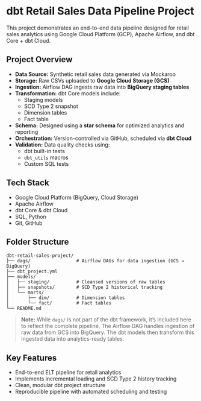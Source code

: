 # dbt Retail Sales Data Pipeline Project

This project demonstrates an end-to-end data pipeline designed for retail sales analytics using Google Cloud Platform (GCP), Apache Airflow, and dbt Core + dbt Cloud.

## Project Overview

- **Data Source:** Synthetic retail sales data generated via Mockaroo  
- **Storage:** Raw CSVs uploaded to **Google Cloud Storage (GCS)**  
- **Ingestion:** Airflow DAG ingests raw data into **BigQuery staging tables**  
- **Transformation:** dbt Core models include:
  - Staging models  
  - SCD Type 2 snapshot  
  - Dimension tables  
  - Fact table  
- **Schema:** Designed using a **star schema** for optimized analytics and reporting  
- **Orchestration:** Version-controlled via GitHub, scheduled via **dbt Cloud**  
- **Validation:** Data quality checks using:
  - dbt built-in tests  
  - `dbt_utils` macros  
  - Custom SQL tests  

## Tech Stack

- Google Cloud Platform (BigQuery, Cloud Storage)  
- Apache Airflow  
- dbt Core & dbt Cloud  
- SQL, Python  
- Git, GitHub  

## Folder Structure

```text
dbt-retail-sales-project/
├── dags/                 # Airflow DAGs for data ingestion (GCS → BigQuery)
├── dbt_project.yml
├── models/
│   ├── staging/          # Cleansed versions of raw tables
│   ├── snapshots/        # SCD Type 2 historical tracking
│   └── marts/
│       ├── dim/          # Dimension tables
│       └── fact/         # Fact tables
└── README.md
```


> **Note:** While `dags/` is not part of the dbt framework, it’s included here to reflect the complete pipeline. The Airflow DAG handles ingestion of raw data from GCS into BigQuery. The dbt models then transform this ingested data into analytics-ready tables.

## Key Features

-  End-to-end ELT pipeline for retail analytics  
-  Implements incremental loading and SCD Type 2 history tracking  
-  Clean, modular dbt project structure  
-  Reproducible pipeline with automated scheduling and testing  


